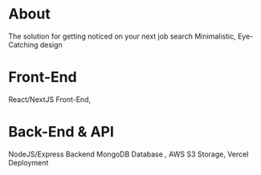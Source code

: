 # About
The solution for getting noticed on your next job search
Minimalistic, Eye-Catching design

# Front-End
React/NextJS Front-End, 


# Back-End & API
NodeJS/Express Backend
MongoDB Database , AWS S3 Storage, Vercel Deployment



